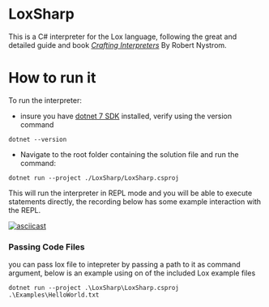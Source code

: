 # LoxSharp
This is a C# interpreter for the Lox language, following the great and detailed guide and book [*Crafting Interpreters*](https://craftinginterpreters.com/) By Robert Nystrom.

# How to run it

To run the interpreter:
- insure you have [dotnet 7 SDK](https://dotnet.microsoft.com/en-us/download/dotnet/7.0) installed, verify using the version command

```
dotnet --version
```
- Navigate to the root folder containing the solution file and run the command:
```
dotnet run --project ./LoxSharp/LoxSharp.csproj
```

This will run the interpreter in REPL mode and you will be able to execute statements directly, the recording below has some example interaction with the REPL.

[![asciicast](https://asciinema.org/a/mXYIFs62LqEqoCKPehXakjOEH.svg)](https://asciinema.org/a/mXYIFs62LqEqoCKPehXakjOEH) 

### Passing Code Files

you can pass lox file to intepreter by passing a path to it as command argument, below is an example using on of the included Lox example files

```
dotnet run --project .\LoxSharp\LoxSharp.csproj .\Examples\HelloWorld.txt
```
